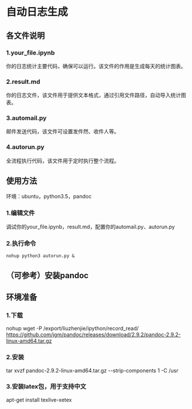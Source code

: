 # 自动日志生成
## 各文件说明
### 1.your_file.ipynb
你的日志统计主要代码，确保可以运行。该文件的作用是生成每天的统计图表。
### 2.result.md
你的日志文件，该文件用于提供文本格式，通过引用文件路径，自动导入统计图表。
### 3.automail.py
邮件发送代码，该文件可设置发件然、收件人等。
### 4.autorun.py
全流程执行代码，该文件用于定时执行整个流程。
## 使用方法
环境：ubuntu，python3.5，pandoc
### 1.编辑文件
调试你的your_file.ipynb，result.md，配置你的automail.py、autorun.py
### 2.执行命令
    nohup python3 autorun.py &
    
## （可参考）安装pandoc
## 环境准备
### 1.下载
nohup wget -P /export/liuzhenjie/ipython/record_read/ https://github.com/jgm/pandoc/releases/download/2.9.2/pandoc-2.9.2-linux-amd64.tar.gz

### 2.安装
tar xvzf pandoc-2.9.2-linux-amd64.tar.gz --strip-components 1 -C /usr

### 3.安装latex包，用于支持中文
apt-get install texlive-xetex

